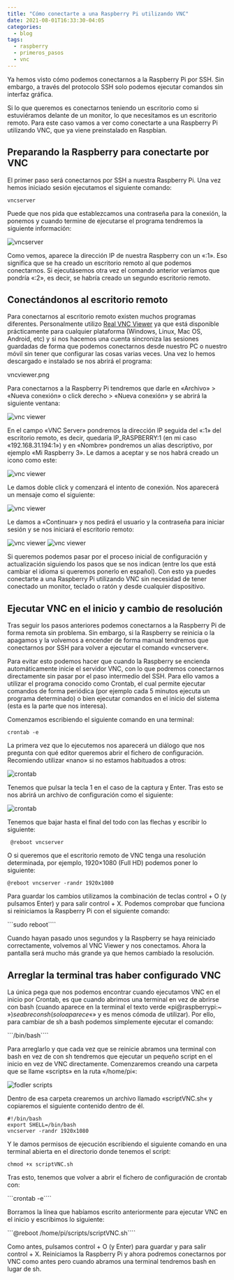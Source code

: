 ```yaml
---
title: "Cómo conectarte a una Raspberry Pi utilizando VNC"
date: 2021-08-01T16:33:30-04:05
categories:
  - blog
tags:
  - raspberry
  - primeros_pasos
  - vnc
---
```

Ya hemos visto cómo podemos conectarnos a la Raspberry Pi por SSH. Sin embargo, a través del protocolo SSH solo podemos ejecutar comandos sin interfaz gráfica.

Si lo que queremos es conectarnos teniendo un escritorio como si estuviéramos delante de un monitor, lo que necesitamos es un escritorio remoto. Para este caso vamos a ver como conectarte a una Raspberry Pi utilizando VNC, que ya viene preinstalado en Raspbian.

## Preparando la Raspberry para conectarte por VNC

El primer paso será conectarnos por SSH a nuestra Raspberry Pi. Una vez hemos iniciado sesión ejecutamos el siguiente comando: 

```vncserver```

Puede que nos pida que establezcamos una contraseña para la conexión, la ponemos y cuando termine de ejecutarse el programa tendremos la siguiente información:

![vncserver](/assets/images/posts/vncserver_1.png)

Como vemos, aparece la dirección IP de nuestra Raspberry con un «:1». Eso significa que se ha creado un escritorio remoto al que podemos conectarnos. Si ejecutásemos otra vez el comando anterior veríamos que pondría «:2», es decir, se habría creado un segundo escritorio remoto. 

## Conectándonos al escritorio remoto

Para conectarnos al escritorio remoto existen muchos programas diferentes. Personalmente utilizo <a href="https://www.realvnc.com/es/connect/download/viewer/">Real VNC Viewer</a> ya que está disponible prácticamente para cualquier plataforma (Windows, Linux, Mac OS, Android, etc) y si nos hacemos una cuenta sincroniza las sesiones guardadas de forma que podemos conectarnos desde nuestro PC o nuestro móvil sin tener que configurar las cosas varias veces. Una vez lo hemos descargado e instalado se nos abrirá el programa: 

vncviewer.png

Para conectarnos a la Raspberry Pi tendremos que darle en «Archivo» > «Nueva conexión» o click derecho > «Nueva conexión» y se abrirá la siguiente ventana: 

![vnc viewer](/assets/images/posts/vncviewer_1.png)

En el campo «VNC Server» pondremos la dirección IP seguida del «:1» del escritorio remoto, es decir, quedaría IP_RASPBERRY:1 (en mi caso «192.168.31.194:1») y en «Nombre» pondremos un alias descriptivo, por ejemplo «Mi Raspberry 3». Le damos a aceptar y se nos habrá creado un icono como este: 

![vnc viewer](/assets/images/posts/vncviewer_2.png)

Le damos doble click y comenzará el intento de conexión. Nos aparecerá un mensaje como el siguiente: 

![vnc viewer](/assets/images/posts/vnviewer_3.png)

Le damos a «Continuar» y nos pedirá el usuario y la contraseña para iniciar sesión y se nos iniciará el escritorio remoto: 

![vnc viewer](/assets/images/posts/vncviewer_4.png)
![vnc viewer](/assets/images/posts/vncviewer_5.png)

Si queremos podemos pasar por el proceso inicial de configuración y actualización siguiendo los pasos que se nos indican (entre los que está cambiar el idioma si queremos ponerlo en español). Con esto ya puedes conectarte a una Raspberry Pi utilizando VNC sin necesidad de tener conectado un monitor, teclado o ratón y desde cualquier dispositivo. 

## Ejecutar VNC en el inicio y cambio de resolución

Tras seguir los pasos anteriores podemos conectarnos a la Raspberry Pi de forma remota sin problema. Sin embargo, si la Raspberry se reinicia o la apagamos y la volvemos a encender de forma manual tendremos que conectarnos por SSH para volver a ejecutar el comando «vncserver«.

Para evitar esto podemos hacer que cuando la Raspberry se encienda automáticamente inicie el servidor VNC, con lo que podremos conectarnos directamente sin pasar por el paso intermedio del SSH. Para ello vamos a utilizar el programa conocido como Crontab, el cual permite ejecutar comandos de forma periódica (por ejemplo cada 5 minutos ejecuta un programa determinado) o bien ejecutar comandos en el inicio del sistema (esta es la parte que nos interesa). 

Comenzamos escribiendo el siguiente comando en una terminal: 

```crontab -e```

La primera vez que lo ejecutemos nos aparecerá un diálogo que nos pregunta con qué editor queremos abrir el fichero de configuración. Recomiendo utilizar «nano» si no estamos habituados a otros:


![crontab](/assets/images/posts/crontab_1.png)

Tenemos que pulsar la tecla 1 en el caso de la captura y Enter. Tras esto se nos abrirá un archivo de configuración como el siguiente: 

![crontab](/assets/images/posts/crontab-2.png)

Tenemos que bajar hasta el final del todo con las flechas y escribir lo siguiente: 

``` @reboot vncserver```


O si queremos que el escritorio remoto de VNC tenga una resolución determinada, por ejemplo, 1920×1080 (Full HD) podemos poner lo siguiente:

```@reboot vncserver -randr 1920x1080```

Para guardar los cambios utilizamos la combinación de teclas control + O (y pulsamos Enter) y para salir control + X. Podemos comprobar que funciona si reiniciamos la Raspberry Pi con el siguiente comando: 

```sudo reboot````

Cuando hayan pasado unos segundos y la Raspberry se haya reiniciado correctamente, volvemos al VNC Viewer y nos conectamos. Ahora la pantalla será mucho más grande ya que hemos cambiado la resolución.

## Arreglar la terminal tras haber configurado VNC

La única pega que nos podemos encontrar cuando ejecutamos VNC en el inicio por Crontab, es que cuando abrimos una terminal en vez de abrirse con bash (cuando aparece en la terminal el texto verde «pi@raspberrypi:~ $») se abre con sh (solo aparece «$» y es menos cómoda de utilizar). Por ello, para cambiar de sh a bash podemos simplemente ejecutar el comando: 

```/bin/bash````

Para arreglarlo y que cada vez que se reinicie abramos una terminal con bash en vez de con sh tendremos que ejecutar un pequeño script en el inicio en vez de VNC directamente. Comenzaremos creando una carpeta que se llame «scripts» en la ruta «/home/pi«:

![fodler scripts](/assets/images/posts/folder_scripts.png)

Dentro de esa carpeta crearemos un archivo llamado «scriptVNC.sh« y copiaremos el siguiente contenido dentro de él.

```
#!/bin/bash
export SHELL=/bin/bash
vncserver -randr 1920x1080
```

Y le damos permisos de ejecución escribiendo el siguiente comando en una terminal abierta en el directorio donde tenemos el script:

```chmod +x scriptVNC.sh```

Tras esto, tenemos que volver a abrir el fichero de configuración de crontab con:

```crontab -e````

Borramos la línea que habíamos escrito anteriormente para ejecutar VNC en el inicio y escribimos lo siguiente:

```@reboot /home/pi/scripts/scriptVNC.sh````

Como antes, pulsamos control + O (y Enter) para guardar y para salir control + X. Reiniciamos la Raspberry Pi y ahora podremos conectarnos por VNC como antes pero cuando abramos una terminal tendremos bash en lugar de sh.



